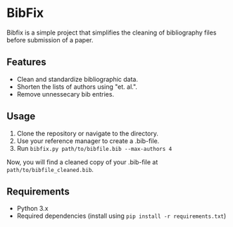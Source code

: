 # BibFix

Bibfix is a simple project that simplifies the cleaning of bibliography files before submission of a paper. 

## Features

- Clean and standardize bibliographic data.
- Shorten the lists of authors using "et. al.".
- Remove unnessecary bib entries.

## Usage

1. Clone the repository or navigate to the directory.
2. Use your reference manager to create a .bib-file.
3. Run `bibfix.py path/to/bibfile.bib --max-authors 4` 

Now, you will find a cleaned copy of your .bib-file at `path/to/bibfile_cleaned.bib`.
## Requirements
- Python 3.x
- Required dependencies (install using `pip install -r requirements.txt`)

